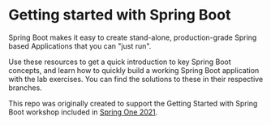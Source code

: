 # Getting started with Spring Boot

Spring Boot makes it easy to create stand-alone, production-grade Spring based Applications that you can "just run".

Use these resources to get a quick introduction to key Spring Boot concepts, and learn how to quickly build a working Spring Boot application with the lab exercises. You can find the solutions to these in their respective branches.

This repo was originally created to support the Getting Started with Spring Boot workshop included in [Spring One 2021](https://springone.io/2021/workshops/instructorled/spring-boot).
